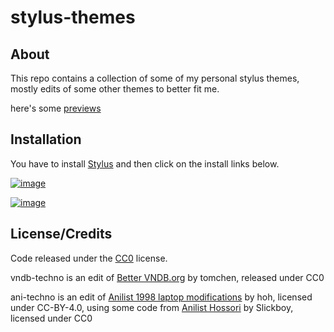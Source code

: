 # stylus-themes
## About
This repo contains a collection of some of my personal stylus themes, mostly edits of some other themes to better fit me.

here's some [previews](https://github.com/TechnoSL/stylus-themes/blob/master/previews.md)
## Installation

You have to install [Stylus](https://add0n.com/stylus.html) and then click on the install links below.

[![image](https://img.shields.io/badge/install%20vndb_techno-with%20Stylus)](https://github.com/TechnoSL/stylus-themes/raw/master/vndbtechno.user.styl)

[![image](https://img.shields.io/badge/install%20ani_techno-with%20Stylus)](https://github.com/TechnoSL/stylus-themes/raw/master/anitechno.user.styl)

## License/Credits

Code released under the [CC0](https://github.com/TechnoSL/stylus-themes/blob/main/LICENSE) license.

vndb-techno is an edit of [Better VNDB.org](https://uso.kkx.one/style/105442) by tomchen, released under CC0

ani-techno is an edit of [Anilist 1998 laptop modifications](https://uso.kkx.one/style/160522) by hoh, licensed under CC-BY-4.0, using some code from [Anilist Hossori](https://userstyles.world/style/5243/anilist-modifications) by Slickboy, licensed under CC0

